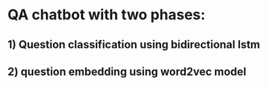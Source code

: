 # QA chatbot with two phases:
## 1) Question classification using bidirectional lstm
## 2) question embedding using word2vec model 
